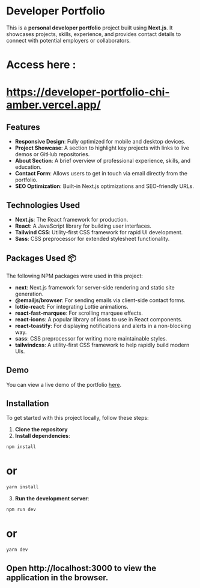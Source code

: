 # Developer Portfolio

This is a **personal developer portfolio** project built using **Next.js**. It showcases projects, skills, experience, and provides contact details to connect with potential employers or collaborators.

# Access here :

# https://developer-portfolio-chi-amber.vercel.app/

## Features

- **Responsive Design**: Fully optimized for mobile and desktop devices.
- **Project Showcase**: A section to highlight key projects with links to live demos or GitHub repositories.
- **About Section**: A brief overview of professional experience, skills, and education.
- **Contact Form**: Allows users to get in touch via email directly from the portfolio.
- **SEO Optimization**: Built-in Next.js optimizations and SEO-friendly URLs.

## Technologies Used

- **Next.js**: The React framework for production.
- **React**: A JavaScript library for building user interfaces.
- **Tailwind CSS**: Utility-first CSS framework for rapid UI development.
- **Sass**: CSS preprocessor for extended stylesheet functionality.

## Packages Used 📦

The following NPM packages were used in this project:

- **next**: Next.js framework for server-side rendering and static site generation.
- **@emailjs/browser**: For sending emails via client-side contact forms.
- **lottie-react**: For integrating Lottie animations.
- **react-fast-marquee**: For scrolling marquee effects.
- **react-icons**: A popular library of icons to use in React components.
- **react-toastify**: For displaying notifications and alerts in a non-blocking way.
- **sass**: CSS preprocessor for writing more maintainable styles.
- **tailwindcss**: A utility-first CSS framework to help rapidly build modern UIs.

## Demo

You can view a live demo of the portfolio [here](#).

## Installation

To get started with this project locally, follow these steps:

1. **Clone the repository**
2. **Install dependencies**:

```bash
npm install
```

# or

```bash
yarn install
```

3. **Run the development server**:

```bash
npm run dev
```

# or

```bash
yarn dev
```

## Open http://localhost:3000 to view the application in the browser.
